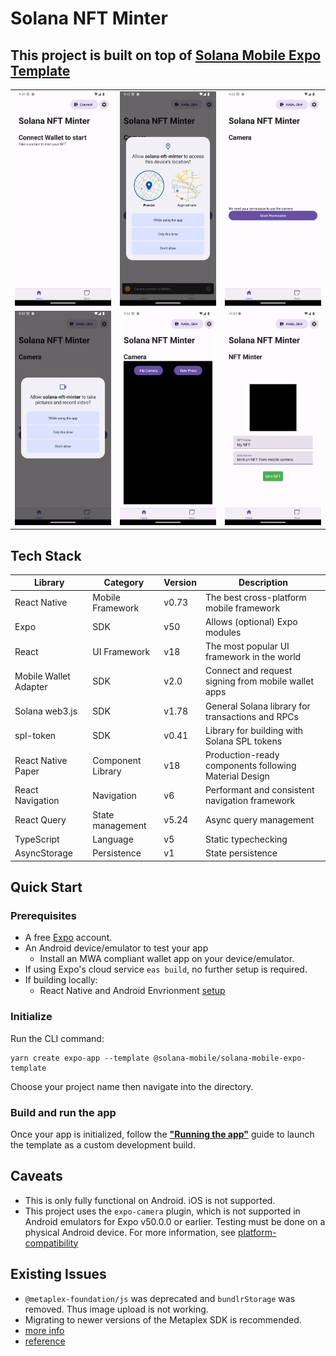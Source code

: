# Solana NFT Minter

## This project is built on top of [Solana Mobile Expo Template](https://github.com/solana-mobile/solana-mobile-expo-template)

<table>
  <tr>
    <td align="center">
      <img src="./screenshots/01.png" alt="Scaffold dApp Screenshot 1" width=300 />
    </td>
    <td align="center">
      <img src="./screenshots/02.png" alt="Scaffold dApp Screenshot 2" width=300 />
    </td>
    <td align="center">
      <img src="./screenshots/03.png" alt="Scaffold dApp Screenshot 3" width=300 />
    </td>
  </tr>
  <tr>
    <td align="center">
      <img src="./screenshots/04.png" alt="Scaffold dApp Screenshot 3" width=300 />
    </td>
    <td align="center">
      <img src="./screenshots/05.png" alt="Scaffold dApp Screenshot 3" width=300 />
    </td>
    <td align="center">
      <img src="./screenshots/06.png" alt="Scaffold dApp Screenshot 3" width=300 />
    </td>
  </tr>
</table>

## Tech Stack

| Library               | Category          | Version | Description                                           |
| --------------------- | ----------------- | ------- | ----------------------------------------------------- |
| React Native          | Mobile Framework  | v0.73   | The best cross-platform mobile framework              |
| Expo                  | SDK               | v50     | Allows (optional) Expo modules                        |
| React                 | UI Framework      | v18     | The most popular UI framework in the world            |
| Mobile Wallet Adapter | SDK               | v2.0    | Connect and request signing from mobile wallet apps   |
| Solana web3.js        | SDK               | v1.78   | General Solana library for transactions and RPCs      |
| spl-token             | SDK               | v0.41   | Library for building with Solana SPL tokens           |
| React Native Paper    | Component Library | v18     | Production-ready components following Material Design |
| React Navigation      | Navigation        | v6      | Performant and consistent navigation framework        |
| React Query           | State management  | v5.24   | Async query management                                |
| TypeScript            | Language          | v5      | Static typechecking                                   |
| AsyncStorage          | Persistence       | v1      | State persistence                                     |

## Quick Start

### Prerequisites

- A free [Expo](https://expo.dev/) account.
- An Android device/emulator to test your app
  - Install an MWA compliant wallet app on your device/emulator.
- If using Expo's cloud service `eas build`, no further setup is required.
- If building locally:
  - React Native and Android Envrionment
    [setup](https://docs.solanamobile.com/getting-started/development-setup)

### Initialize

Run the CLI command:

```
yarn create expo-app --template @solana-mobile/solana-mobile-expo-template
```

Choose your project name then navigate into the directory.

### Build and run the app

Once your app is initialized, follow the
**["Running the app"](https://docs.solanamobile.com/react-native/expo#running-the-app)**
guide to launch the template as a custom development build.

## Caveats

- This is only fully functional on Android. iOS is not supported.
- This project uses the `expo-camera` plugin, which is not supported in Android
  emulators for Expo v50.0.0 or earlier. Testing must be done on a physical
  Android device. For more information, see
  [platform-compatibility](https://docs.expo.dev/versions/v50.0.0/sdk/camera/#platform-compatibility)

## Existing Issues

- `@metaplex-foundation/js` was deprecated and `bundlrStorage` was removed. Thus
  image upload is not working.
- Migrating to newer versions of the Metaplex SDK is recommended.
- [more info](https://github.com/metaplex-foundation/js?tab=readme-ov-file#metaplex-javascript-sdk)
- [reference](https://developers.metaplex.com/token-metadata/guides/javascript/create-an-nft)
